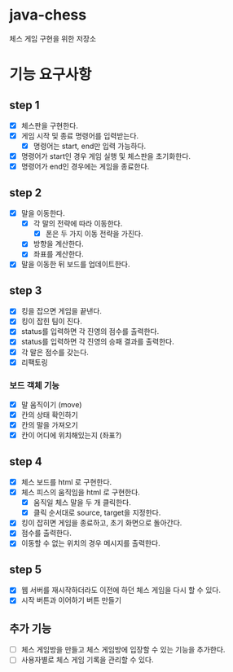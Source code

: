 # java-chess
체스 게임 구현을 위한 저장소

# 기능 요구사항
## step 1
- [x] 체스판을 구현한다.
- [x] 게임 시작 및 종료 명령어를 입력받는다.
    - [x] 명령어는 start, end만 입력 가능하다.
- [x] 명령어가 start인 경우 게임 실행 및 체스판을 초기화한다.
- [x] 명령어가 end인 경우에는 게임을 종료한다. 

## step 2
- [x] 말을 이동한다.
  - [x] 각 말의 전략에 따라 이동한다.
    - [x] 폰은 두 가지 이동 전략을 가진다.
  - [x] 방향을 계산한다.
  - [x] 좌표를 계산한다.
- [x] 말을 이동한 뒤 보드를 업데이트한다.

## step 3
- [x] 킹을 잡으면 게임을 끝낸다.
- [x] 킹이 잡힌 팀이 진다.
- [x] status를 입력하면 각 진영의 점수를 출력한다.
- [x] status를 입력하면 각 진영의 승패 결과를 출력한다. 
- [x] 각 말은 점수를 갖는다. 
- [x] 리팩토링 

### 보드 객체 기능
- [x] 말 움직이기 (move)
- [x] 칸의 상태 확인하기 
- [x] 칸의 말을 가져오기
- [x] 칸이 어디에 위치해있는지 (좌표?)

## step 4
- [x] 체스 보드를 html 로 구현한다.
- [x] 체스 피스의 움직임을 html 로 구현한다.
  - [x] 움직일 체스 말을 두 개 클릭한다. 
  - [x] 클릭 순서대로 source, target을 지정한다.
- [x] 킹이 잡히면 게임을 종료하고, 초기 화면으로 돌아간다.
- [x] 점수를 출력한다.
- [x] 이동할 수 없는 위치의 경우 메시지를 출력한다.

## step 5
- [x] 웹 서버를 재시작하더라도 이전에 하던 체스 게임을 다시 할 수 있다.
- [x] 시작 버튼과 이어하기 버튼 만들기 
  
## 추가 기능
- [ ] 체스 게임방을 만들고 체스 게임방에 입장할 수 있는 기능을 추가한다. 
- [ ] 사용자별로 체스 게임 기록을 관리할 수 있다.